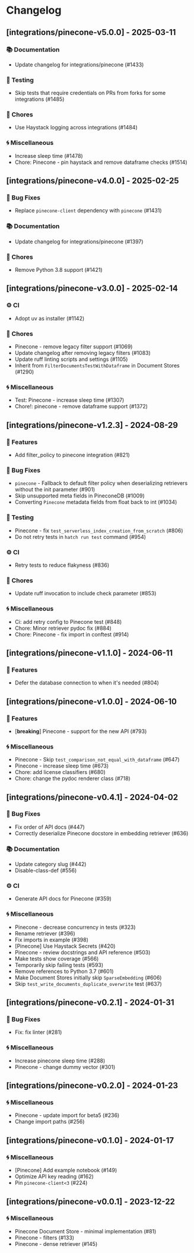 # Changelog

## [integrations/pinecone-v5.0.0] - 2025-03-11

### 📚 Documentation

- Update changelog for integrations/pinecone (#1433)

### 🧪 Testing

- Skip tests that require credentials on PRs from forks for some integrations (#1485)

### 🧹 Chores

- Use Haystack logging across integrations (#1484)

### 🌀 Miscellaneous

- Increase sleep time (#1478)
- Chore: Pinecone - pin haystack and remove dataframe checks (#1514)

## [integrations/pinecone-v4.0.0] - 2025-02-25

### 🐛 Bug Fixes

- Replace `pinecone-client` dependency with `pinecone` (#1431)

### 📚 Documentation

- Update changelog for integrations/pinecone (#1397)

### 🧹 Chores

- Remove Python 3.8 support (#1421)

## [integrations/pinecone-v3.0.0] - 2025-02-14

### ⚙️ CI

- Adopt uv as installer (#1142)

### 🧹 Chores

- Pinecone - remove legacy filter support (#1069)
- Update changelog after removing legacy filters (#1083)
- Update ruff linting scripts and settings (#1105)
- Inherit from `FilterDocumentsTestWithDataframe` in Document Stores (#1290)

### 🌀 Miscellaneous

- Test: Pinecone - increase sleep time (#1307)
- Chore!: pinecone - remove dataframe support (#1372)

## [integrations/pinecone-v1.2.3] - 2024-08-29

### 🚀 Features

- Add filter_policy to pinecone integration (#821)

### 🐛 Bug Fixes

- `pinecone` - Fallback to default filter policy when deserializing retrievers without the init parameter (#901)
- Skip unsupported meta fields in PineconeDB (#1009)
- Converting `Pinecone` metadata fields from float back to int (#1034)

### 🧪 Testing

- Pinecone - fix `test_serverless_index_creation_from_scratch` (#806)
- Do not retry tests in `hatch run test` command (#954)

### ⚙️ CI

- Retry tests to reduce flakyness (#836)

### 🧹 Chores

- Update ruff invocation to include check parameter (#853)

### 🌀 Miscellaneous

- Ci: add retry config to Pinecone test (#848)
- Chore: Minor retriever pydoc fix (#884)
- Chore: Pinecone - fix import in conftest (#914)

## [integrations/pinecone-v1.1.0] - 2024-06-11

### 🚀 Features

- Defer the database connection to when it's needed (#804)


## [integrations/pinecone-v1.0.0] - 2024-06-10

### 🚀 Features

- [**breaking**] Pinecone - support for the new API (#793)

### 🌀 Miscellaneous

- Pinecone - Skip `test_comparison_not_equal_with_dataframe` (#647)
- Pinecone - increase sleep time (#673)
- Chore: add license classifiers (#680)
- Chore: change the pydoc renderer class (#718)

## [integrations/pinecone-v0.4.1] - 2024-04-02

### 🐛 Bug Fixes

- Fix order of API docs (#447)
- Correctly deserialize Pinecone docstore in embedding retriever (#636)

### 📚 Documentation

- Update category slug (#442)
- Disable-class-def (#556)

### ⚙️ CI

- Generate API docs for Pinecone (#359)

### 🌀 Miscellaneous

- Pinecone - decrease concurrency in tests (#323)
- Rename retriever (#396)
- Fix imports in example (#398)
- [Pinecone] Use Haystack Secrets (#420)
- Pinecone - review docstrings and API reference (#503)
- Make tests show coverage (#566)
- Temporarily skip failing tests (#593)
- Remove references to Python 3.7 (#601)
- Make Document Stores initially skip `SparseEmbedding` (#606)
- Skip `test_write_documents_duplicate_overwrite` test (#637)

## [integrations/pinecone-v0.2.1] - 2024-01-31

### 🐛 Bug Fixes

- Fix: fix linter (#281)

### 🌀 Miscellaneous

- Increase pinecone sleep time (#288)
- Pinecone - change dummy vector (#301)

## [integrations/pinecone-v0.2.0] - 2024-01-23

### 🌀 Miscellaneous

- Pinecone - update import for beta5 (#236)
- Change import paths (#256)

## [integrations/pinecone-v0.1.0] - 2024-01-17

### 🌀 Miscellaneous

- [Pinecone] Add example notebook (#149)
- Optimize API key reading (#162)
- Pin `pinecone-client<3` (#224)

## [integrations/pinecone-v0.0.1] - 2023-12-22

### 🌀 Miscellaneous

- Pinecone Document Store - minimal implementation (#81)
- Pinecone - filters (#133)
- Pinecone - dense retriever (#145)

<!-- generated by git-cliff -->
